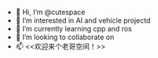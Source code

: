 - 👋 Hi, I’m @cutespace
- 👀 I’m interested in AI and vehicle projectd
- 🌱 I’m currently learning cpp and ros
- 💞️ I’m looking to collaborate on 
- 📫 <<欢迎来个老哥空间！>>
<!---
cutespace/cutespace is a ✨ special ✨ repository because its `README.md` (this file) appears on your GitHub profile.
You can click the Preview link to take a look at your changes.
--->
